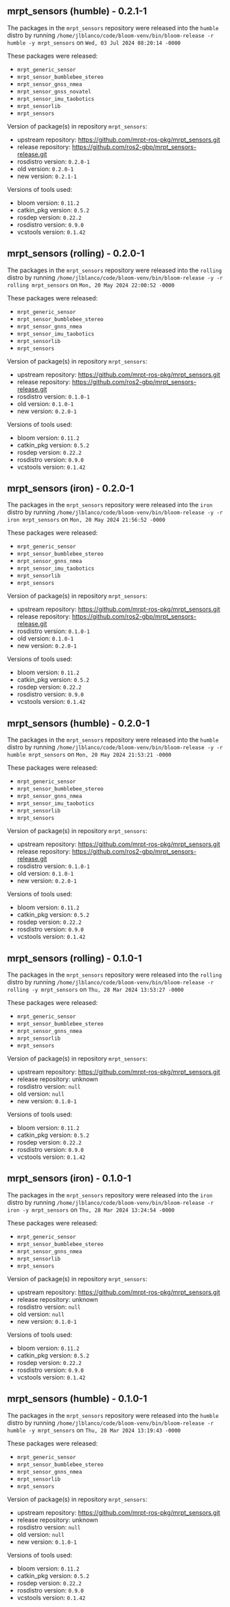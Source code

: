 ## mrpt_sensors (humble) - 0.2.1-1

The packages in the `mrpt_sensors` repository were released into the `humble` distro by running `/home/jlblanco/code/bloom-venv/bin/bloom-release -r humble -y mrpt_sensors` on `Wed, 03 Jul 2024 08:20:14 -0000`

These packages were released:
- `mrpt_generic_sensor`
- `mrpt_sensor_bumblebee_stereo`
- `mrpt_sensor_gnss_nmea`
- `mrpt_sensor_gnss_novatel`
- `mrpt_sensor_imu_taobotics`
- `mrpt_sensorlib`
- `mrpt_sensors`

Version of package(s) in repository `mrpt_sensors`:

- upstream repository: https://github.com/mrpt-ros-pkg/mrpt_sensors.git
- release repository: https://github.com/ros2-gbp/mrpt_sensors-release.git
- rosdistro version: `0.2.0-1`
- old version: `0.2.0-1`
- new version: `0.2.1-1`

Versions of tools used:

- bloom version: `0.11.2`
- catkin_pkg version: `0.5.2`
- rosdep version: `0.22.2`
- rosdistro version: `0.9.0`
- vcstools version: `0.1.42`


## mrpt_sensors (rolling) - 0.2.0-1

The packages in the `mrpt_sensors` repository were released into the `rolling` distro by running `/home/jlblanco/code/bloom-venv/bin/bloom-release -y -r rolling mrpt_sensors` on `Mon, 20 May 2024 22:00:52 -0000`

These packages were released:
- `mrpt_generic_sensor`
- `mrpt_sensor_bumblebee_stereo`
- `mrpt_sensor_gnns_nmea`
- `mrpt_sensor_imu_taobotics`
- `mrpt_sensorlib`
- `mrpt_sensors`

Version of package(s) in repository `mrpt_sensors`:

- upstream repository: https://github.com/mrpt-ros-pkg/mrpt_sensors.git
- release repository: https://github.com/ros2-gbp/mrpt_sensors-release.git
- rosdistro version: `0.1.0-1`
- old version: `0.1.0-1`
- new version: `0.2.0-1`

Versions of tools used:

- bloom version: `0.11.2`
- catkin_pkg version: `0.5.2`
- rosdep version: `0.22.2`
- rosdistro version: `0.9.0`
- vcstools version: `0.1.42`


## mrpt_sensors (iron) - 0.2.0-1

The packages in the `mrpt_sensors` repository were released into the `iron` distro by running `/home/jlblanco/code/bloom-venv/bin/bloom-release -y -r iron mrpt_sensors` on `Mon, 20 May 2024 21:56:52 -0000`

These packages were released:
- `mrpt_generic_sensor`
- `mrpt_sensor_bumblebee_stereo`
- `mrpt_sensor_gnns_nmea`
- `mrpt_sensor_imu_taobotics`
- `mrpt_sensorlib`
- `mrpt_sensors`

Version of package(s) in repository `mrpt_sensors`:

- upstream repository: https://github.com/mrpt-ros-pkg/mrpt_sensors.git
- release repository: https://github.com/ros2-gbp/mrpt_sensors-release.git
- rosdistro version: `0.1.0-1`
- old version: `0.1.0-1`
- new version: `0.2.0-1`

Versions of tools used:

- bloom version: `0.11.2`
- catkin_pkg version: `0.5.2`
- rosdep version: `0.22.2`
- rosdistro version: `0.9.0`
- vcstools version: `0.1.42`


## mrpt_sensors (humble) - 0.2.0-1

The packages in the `mrpt_sensors` repository were released into the `humble` distro by running `/home/jlblanco/code/bloom-venv/bin/bloom-release -y -r humble mrpt_sensors` on `Mon, 20 May 2024 21:53:21 -0000`

These packages were released:
- `mrpt_generic_sensor`
- `mrpt_sensor_bumblebee_stereo`
- `mrpt_sensor_gnns_nmea`
- `mrpt_sensor_imu_taobotics`
- `mrpt_sensorlib`
- `mrpt_sensors`

Version of package(s) in repository `mrpt_sensors`:

- upstream repository: https://github.com/mrpt-ros-pkg/mrpt_sensors.git
- release repository: https://github.com/ros2-gbp/mrpt_sensors-release.git
- rosdistro version: `0.1.0-1`
- old version: `0.1.0-1`
- new version: `0.2.0-1`

Versions of tools used:

- bloom version: `0.11.2`
- catkin_pkg version: `0.5.2`
- rosdep version: `0.22.2`
- rosdistro version: `0.9.0`
- vcstools version: `0.1.42`


## mrpt_sensors (rolling) - 0.1.0-1

The packages in the `mrpt_sensors` repository were released into the `rolling` distro by running `/home/jlblanco/code/bloom-venv/bin/bloom-release -r rolling -y mrpt_sensors` on `Thu, 28 Mar 2024 13:53:27 -0000`

These packages were released:
- `mrpt_generic_sensor`
- `mrpt_sensor_bumblebee_stereo`
- `mrpt_sensor_gnns_nmea`
- `mrpt_sensorlib`
- `mrpt_sensors`

Version of package(s) in repository `mrpt_sensors`:

- upstream repository: https://github.com/mrpt-ros-pkg/mrpt_sensors.git
- release repository: unknown
- rosdistro version: `null`
- old version: `null`
- new version: `0.1.0-1`

Versions of tools used:

- bloom version: `0.11.2`
- catkin_pkg version: `0.5.2`
- rosdep version: `0.22.2`
- rosdistro version: `0.9.0`
- vcstools version: `0.1.42`


## mrpt_sensors (iron) - 0.1.0-1

The packages in the `mrpt_sensors` repository were released into the `iron` distro by running `/home/jlblanco/code/bloom-venv/bin/bloom-release -r iron -y mrpt_sensors` on `Thu, 28 Mar 2024 13:24:54 -0000`

These packages were released:
- `mrpt_generic_sensor`
- `mrpt_sensor_bumblebee_stereo`
- `mrpt_sensor_gnns_nmea`
- `mrpt_sensorlib`
- `mrpt_sensors`

Version of package(s) in repository `mrpt_sensors`:

- upstream repository: https://github.com/mrpt-ros-pkg/mrpt_sensors.git
- release repository: unknown
- rosdistro version: `null`
- old version: `null`
- new version: `0.1.0-1`

Versions of tools used:

- bloom version: `0.11.2`
- catkin_pkg version: `0.5.2`
- rosdep version: `0.22.2`
- rosdistro version: `0.9.0`
- vcstools version: `0.1.42`


## mrpt_sensors (humble) - 0.1.0-1

The packages in the `mrpt_sensors` repository were released into the `humble` distro by running `/home/jlblanco/code/bloom-venv/bin/bloom-release -r humble -y mrpt_sensors` on `Thu, 28 Mar 2024 13:19:43 -0000`

These packages were released:
- `mrpt_generic_sensor`
- `mrpt_sensor_bumblebee_stereo`
- `mrpt_sensor_gnns_nmea`
- `mrpt_sensorlib`
- `mrpt_sensors`

Version of package(s) in repository `mrpt_sensors`:

- upstream repository: https://github.com/mrpt-ros-pkg/mrpt_sensors.git
- release repository: unknown
- rosdistro version: `null`
- old version: `null`
- new version: `0.1.0-1`

Versions of tools used:

- bloom version: `0.11.2`
- catkin_pkg version: `0.5.2`
- rosdep version: `0.22.2`
- rosdistro version: `0.9.0`
- vcstools version: `0.1.42`


